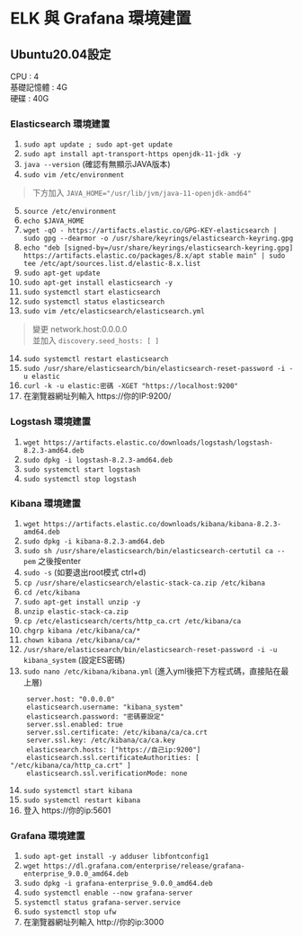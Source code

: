 # ELK 與 Grafana 環境建置
## Ubuntu20.04設定
CPU : 4<br>
基礎記憶體 : 4G<br>
硬碟 : 40G<br>

### Elasticsearch 環境建置

1. `sudo apt update ; sudo apt-get update`
2. `sudo apt install apt-transport-https openjdk-11-jdk -y`
3. `java --version` (確認有無顯示JAVA版本)
4. `sudo vim /etc/environment`
>下方加入 `JAVA_HOME="/usr/lib/jvm/java-11-openjdk-amd64"`
5. `source /etc/environment`
6. `echo $JAVA_HOME`
7. `wget -qO - https://artifacts.elastic.co/GPG-KEY-elasticsearch | sudo gpg --dearmor -o /usr/share/keyrings/elasticsearch-keyring.gpg`
8. `echo "deb [signed-by=/usr/share/keyrings/elasticsearch-keyring.gpg] https://artifacts.elastic.co/packages/8.x/apt stable main" | sudo tee /etc/apt/sources.list.d/elastic-8.x.list`
9. `sudo apt-get update`
10. `sudo apt-get install elasticsearch -y`
11. `sudo systemctl start elasticsearch`
12. `sudo systemctl status elasticsearch`
13. `sudo vim /etc/elasticsearch/elasticsearch.yml`
>變更   network.host:0.0.0.0 <br />
>並加入   `discovery.seed_hosts: [ ] `
14. `sudo systemctl restart elasticsearch`
15. `sudo /usr/share/elasticsearch/bin/elasticsearch-reset-password -i -u elastic`
16. `curl -k -u elastic:密碼 -XGET "https://localhost:9200"`
17. 在瀏覽器網址列輸入 https://你的IP:9200/

### Logstash 環境建置
1. `wget https://artifacts.elastic.co/downloads/logstash/logstash-8.2.3-amd64.deb`
2. `sudo dpkg -i logstash-8.2.3-amd64.deb`
3. `sudo systemctl start logstash`
4. `sudo systemctl stop logstash`

### Kibana 環境建置
1. `wget https://artifacts.elastic.co/downloads/kibana/kibana-8.2.3-amd64.deb`
2. `sudo dpkg -i kibana-8.2.3-amd64.deb`
3. `sudo sh /usr/share/elasticsearch/bin/elasticsearch-certutil ca --pem` 之後按enter
4. `sudo -s` (如要退出root模式 ctrl+d)
5. `cp /usr/share/elasticsearch/elastic-stack-ca.zip /etc/kibana`
6. `cd /etc/kibana`
7. `sudo apt-get install unzip -y`
8. `unzip elastic-stack-ca.zip`
9. `cp /etc/elasticsearch/certs/http_ca.crt /etc/kibana/ca`
10. `chgrp kibana /etc/kibana/ca/*`
11. `chown kibana /etc/kibana/ca/*`
12. `/usr/share/elasticsearch/bin/elasticsearch-reset-password -i -u kibana_system` (設定ES密碼)
13. `sudo nano /etc/kibana/kibana.yml` (進入yml後把下方程式碼，直接貼在最上層)
  
```    
    server.host: "0.0.0.0"
    elasticsearch.username: "kibana_system"
    elasticsearch.password: "密碼要設定"
    server.ssl.enabled: true
    server.ssl.certificate: /etc/kibana/ca/ca.crt
    server.ssl.key: /etc/kibana/ca/ca.key
    elasticsearch.hosts: ["https://自己ip:9200"]
    elasticsearch.ssl.certificateAuthorities: [ "/etc/kibana/ca/http_ca.crt" ]
    elasticsearch.ssl.verificationMode: none
```

14. `sudo systemctl start kibana`
15. `sudo systemctl restart kibana`
16. 登入 https://你的ip:5601

### Grafana 環境建置
1.  `sudo apt-get install -y adduser libfontconfig1`
2.  `wget https://dl.grafana.com/enterprise/release/grafana-enterprise_9.0.0_amd64.deb`
3.  `sudo dpkg -i grafana-enterprise_9.0.0_amd64.deb`
4.  `sudo systemctl enable --now grafana-server`
5.  `systemctl status grafana-server.service`
6.  `sudo systemctl stop ufw`
7.  在瀏覽器網址列輸入 http://你的ip:3000

